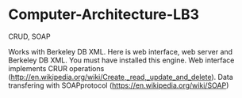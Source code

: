 # Computer-Architecture-LB3

CRUD, SOAP

Works with Berkeley DB XML. Here is web interface, web server and Berkeley DB XML. You must have installed this engine.
Web interface implements CRUR operations (http://en.wikipedia.org/wiki/Create,_read,_update_and_delete).
Data transfering with SOAPprotocol (https://en.wikipedia.org/wiki/SOAP)
